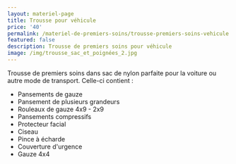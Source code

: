 ```yaml
---
layout: materiel-page
title: Trousse pour véhicule
price: '40'
permalink: /materiel-de-premiers-soins/trousse-premiers-soins-vehicule
featured: false
description: Trousse de premiers soins pour véhicule
image: /img/trousse_sac_et_poignées_2.jpg
---
```

Trousse de premiers soins dans sac de nylon parfaite pour la voiture ou autre mode de transport. Celle-ci contient : 

* Pansements de gauze 
* Pansement de plusieurs grandeurs 
* Rouleaux de gauze 4x9 - 2x9 
* Pansements compressifs 
* Protecteur facial
* Ciseau
* Pince à écharde
* Couverture d'urgence
* Gauze 4x4
